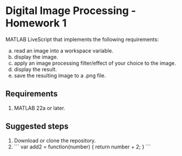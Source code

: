 # Digital Image Processing - Homework 1 
MATLAB LiveScript that implements the following requirements: 

<ol type="a">
  <li>read an image into a workspace variable.</li>
  <li>display the image.</li>
  <li>apply an image processing filter/effect of your choice to the image.</li>
  <li>display the result.</li>
  <li>save the resulting image to a .png file.</li>
</ol>

## Requirements
<ol>
  <li>MATLAB 22a or later.</li>  
</ol>

## Suggested steps
<ol>
  <li>Download or clone the repository.</li> 
  <li>```
var add2 = function(number) {
  return number + 2;
}
```</li> 
</ol>
